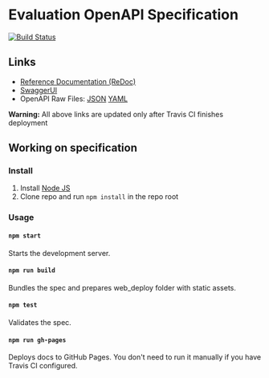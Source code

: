 # Evaluation OpenAPI Specification
[![Build Status](https://travis-ci.com/testecoral/Evaluation-Swagger.svg?branch=master)](https://travis-ci.com/testecoral/Evaluation-Swagger)

## Links

- [Reference Documentation (ReDoc)](https://testecoral.github.io/Evaluation-Swagger/)
- [SwaggerUI](https://testecoral.github.io/Evaluation-Swagger/swagger-ui/)
- OpenAPI Raw Files: [JSON](https://testecoral.github.io/Evaluation-Swagger/openapi.json) [YAML](https://testecoral.github.io/Evaluation-Swagger/openapi.yaml)

**Warning:** All above links are updated only after Travis CI finishes deployment

## Working on specification
### Install

1. Install [Node JS](https://nodejs.org/)
2. Clone repo and run `npm install` in the repo root

### Usage

#### `npm start`
Starts the development server.

#### `npm run build`
Bundles the spec and prepares web_deploy folder with static assets.

#### `npm test`
Validates the spec.

#### `npm run gh-pages`
Deploys docs to GitHub Pages. You don't need to run it manually if you have Travis CI configured.
